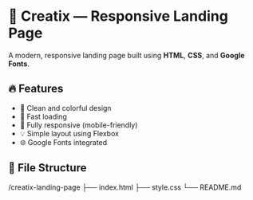 # 🌟 Creatix — Responsive Landing Page

A modern, responsive landing page built using **HTML**, **CSS**, and **Google Fonts**.

## 🔥 Features

- 🎨 Clean and colorful design
- 🚀 Fast loading
- 📱 Fully responsive (mobile-friendly)
- 💡 Simple layout using Flexbox
- 🌐 Google Fonts integrated

## 📁 File Structure
/creatix-landing-page
├── index.html
├── style.css
└── README.md

